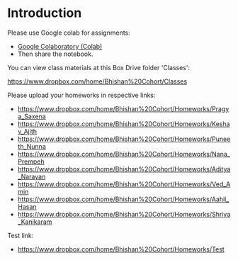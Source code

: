 # Introduction


Please use Google colab for assignments:
- [Google Colaboratory (Colab)](https://colab.research.google.com/)
- Then share the notebook.

You can view class materials at this Box Drive folder 'Classes':

https://www.dropbox.com/home/Bhishan%20Cohort/Classes


Please upload your homeworks in respective links:

- https://www.dropbox.com/home/Bhishan%20Cohort/Homeworks/Pragya_Saxena  
- https://www.dropbox.com/home/Bhishan%20Cohort/Homeworks/Keshav_Ajith  
- https://www.dropbox.com/home/Bhishan%20Cohort/Homeworks/Puneeth_Nunna  
- https://www.dropbox.com/home/Bhishan%20Cohort/Homeworks/Nana_Prempeh  
- https://www.dropbox.com/home/Bhishan%20Cohort/Homeworks/Aditya_Narayan  
- https://www.dropbox.com/home/Bhishan%20Cohort/Homeworks/Ved_Amin  
- https://www.dropbox.com/home/Bhishan%20Cohort/Homeworks/Aahil_Hasan  
- https://www.dropbox.com/home/Bhishan%20Cohort/Homeworks/Shriya_Kanikaram


Test link:
- https://www.dropbox.com/home/Bhishan%20Cohort/Homeworks/Test
